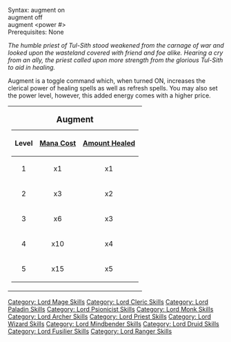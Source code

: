 Syntax: augment on  
augment off  
augment \<power \#\>  
Prerequisites: None

*The humble priest of Tul-Sith stood weakened from the carnage of war
and looked upon the wasteland covered with friend and foe alike. Hearing
a cry from an ally, the priest called upon more strength from the
glorious Tul-Sith to aid in healing.*

Augment is a toggle command which, when turned ON, increases the
clerical power of healing spells as well as refresh spells. You may also
set the power level, however, this added energy comes with a higher
price.

<table>
<tbody>
<tr class="odd">
<td><table>
<caption><strong><big>Augment</big></strong></caption>
<thead>
<tr class="header">
<th style="text-align: center;"><p>Level</p></th>
<th style="text-align: center;"><p><a href="Mana_Points"
title="wikilink">Mana Cost</a></p></th>
<th style="text-align: center;"><p><a href="Hit_Points"
title="wikilink">Amount Healed</a></p></th>
</tr>
</thead>
<tbody>
<tr class="odd">
<td style="text-align: center;"><p>1</p></td>
<td style="text-align: center;"><p>x1</p></td>
<td style="text-align: center;"><p>x1</p></td>
</tr>
<tr class="even">
<td style="text-align: center;"><p>2</p></td>
<td style="text-align: center;"><p>x3</p></td>
<td style="text-align: center;"><p>x2</p></td>
</tr>
<tr class="odd">
<td style="text-align: center;"><p>3</p></td>
<td style="text-align: center;"><p>x6</p></td>
<td style="text-align: center;"><p>x3</p></td>
</tr>
<tr class="even">
<td style="text-align: center;"><p>4</p></td>
<td style="text-align: center;"><p>x10</p></td>
<td style="text-align: center;"><p>x4</p></td>
</tr>
<tr class="odd">
<td style="text-align: center;"><p>5</p></td>
<td style="text-align: center;"><p>x15</p></td>
<td style="text-align: center;"><p>x5</p></td>
</tr>
</tbody>
</table></td>
</tr>
</tbody>
</table>

[Category: Lord Mage Skills](Category:_Lord_Mage_Skills "wikilink")
[Category: Lord Cleric Skills](Category:_Lord_Cleric_Skills "wikilink")
[Category: Lord Paladin
Skills](Category:_Lord_Paladin_Skills "wikilink") [Category: Lord
Psionicist Skills](Category:_Lord_Psionicist_Skills "wikilink")
[Category: Lord Monk Skills](Category:_Lord_Monk_Skills "wikilink")
[Category: Lord Archer Skills](Category:_Lord_Archer_Skills "wikilink")
[Category: Lord Priest Skills](Category:_Lord_Priest_Skills "wikilink")
[Category: Lord Wizard Skills](Category:_Lord_Wizard_Skills "wikilink")
[Category: Lord Mindbender
Skills](Category:_Lord_Mindbender_Skills "wikilink") [Category: Lord
Druid Skills](Category:_Lord_Druid_Skills "wikilink") [Category: Lord
Fusilier Skills](Category:_Lord_Fusilier_Skills "wikilink") [Category:
Lord Ranger Skills](Category:_Lord_Ranger_Skills "wikilink")
